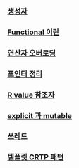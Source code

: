 ### [생성자](https://github.com/BitaminW/cpp_guideline/tree/main/Cpp/Constructor)
### [Functional 이란](https://github.com/BitaminW/cpp_guideline/tree/main/Cpp/Functional)
### [연산자 오버로딩](https://github.com/BitaminW/cpp_guideline/tree/main/Cpp/OperatorOverloading)
### [포인터 정리](https://github.com/BitaminW/cpp_guideline/tree/main/Cpp/Pointer)
### [R value 참조자](https://github.com/BitaminW/cpp_guideline/tree/main/Cpp/R-value_reference)
### [explicit 과 mutable](https://github.com/BitaminW/cpp_guideline/tree/main/Cpp/explicit_mutable)
### [쓰레드](https://github.com/BitaminW/cpp_guideline/tree/main/Cpp/Thread)
### [템플릿 CRTP 패턴](https://github.com/BitaminW/cpp_guideline/tree/main/Cpp/CRTP)
